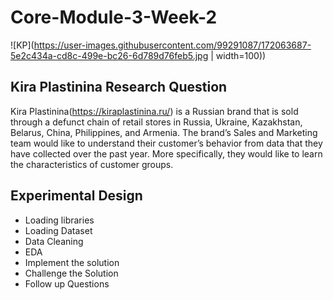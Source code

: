 # Core-Module-3-Week-2

![KP](https://user-images.githubusercontent.com/99291087/172063687-5e2c434a-cd8c-499e-bc26-6d789d76feb5.jpg  | width=100))

## Kira Plastinina Research Question

Kira Plastinina(https://kiraplastinina.ru/) is a Russian brand that is sold through a defunct chain of retail stores in Russia, Ukraine, Kazakhstan, Belarus, China, Philippines, and Armenia. The brand’s Sales and Marketing team would like to understand their customer’s behavior from data that they have collected over the past year. More specifically, they would like to learn the characteristics of customer groups.

## Experimental Design
 
- Loading libraries
- Loading Dataset
- Data Cleaning
- EDA
- Implement the solution
- Challenge the Solution
- Follow up Questions


